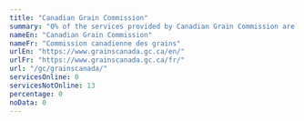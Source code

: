 ```yaml
---
title: "Canadian Grain Commission"
summary: "0% of the services provided by Canadian Grain Commission are available end-to-end online. 0 are available online, and 13 are not available online."
nameEn: "Canadian Grain Commission"
nameFr: "Commission canadienne des grains"
urlEn: "https://www.grainscanada.gc.ca/en/"
urlFr: "https://www.grainscanada.gc.ca/fr/"
url: "/gc/grainscanada/"
servicesOnline: 0
servicesNotOnline: 13
percentage: 0
noData: 0
---
```

